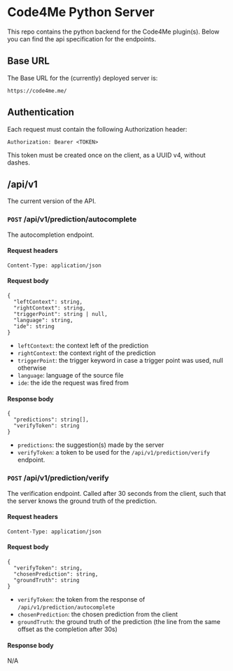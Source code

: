 # Code4Me Python Server
This repo contains the python backend for the Code4Me plugin(s).
Below you can find the api specification for the endpoints.

## Base URL
The Base URL for the (currently) deployed server is:
```
https://code4me.me/
```

## Authentication
Each request must contain the following Authorization header:
```
Authorization: Bearer <TOKEN>
```

This token must be created once on the client, as a UUID v4, without dashes.

## /api/v1
The current version of the API.

### `POST` /api/v1/prediction/autocomplete
The autocompletion endpoint.

#### Request headers
```
Content-Type: application/json
```

#### Request body
```
{
  "leftContext": string,
  "rightContext": string,
  "triggerPoint": string | null,
  "language": string,
  "ide": string
}
```
- `leftContext`: the context left of the prediction
- `rightContext`: the context right of the prediction
- `triggerPoint`: the trigger keyword in case a trigger point was used, null otherwise
- `language`: language of the source file
- `ide`: the ide the request was fired from

#### Response body
```
{
  "predictions": string[],
  "verifyToken": string
}
```
- `predictions`: the suggestion(s) made by the server
- `verifyToken`: a token to be used for the `/api/v1/prediction/verify` endpoint.

### `POST` /api/v1/prediction/verify
The verification endpoint.
Called after 30 seconds from the client, such that the server knows the ground truth of the prediction.

#### Request headers
```
Content-Type: application/json
```

#### Request body
```
{
  "verifyToken": string,
  "chosenPrediction": string,
  "groundTruth": string
}
```
- `verifyToken`: the token from the response of `/api/v1/prediction/autocomplete`
- `chosenPrediction`: the chosen prediction from the client
- `groundTruth`: the ground truth of the prediction (the line from the same offset as the completion after 30s)

#### Response body
N/A

